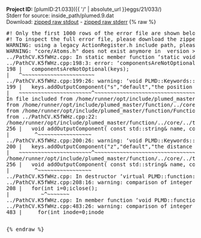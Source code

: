 **Project ID:** [plumID:21.033]({{ '/' | absolute_url }}eggs/21/033/)  
Stderr for source:  inside_path/plumed.9.dat   
Download: [zipped raw stdout](plumed.9.dat.plumed_master.stdout.txt.zip) - [zipped raw stderr](plumed.9.dat.plumed_master.stderr.txt.zip) 
{% raw %}
<pre>
#! Only the first 1000 rows of the error file are shown below
#! To inspect the full error file, please download the zipped raw stderr file above
WARNING: using a legacy ActionRegister.h include path, please use <<#include "core/ActionRegister.h">>
WARNING: "core/Atoms.h" does not exist anymore in  version >=2.10, you should change your code.
../PathCV.K5fWHz.cpp: In static member function ‘static void PLMD::function::PathCV::registerKeywords(PLMD::Keywords&)’:
../PathCV.K5fWHz.cpp:198:3: error: ‘componentsAreNotOptional’ was not declared in this scope
198 |   componentsAreNotOptional(keys);
|   ^~~~~~~~~~~~~~~~~~~~~~~~
../PathCV.K5fWHz.cpp:199:26: warning: ‘void PLMD::Keywords::addOutputComponent(const std::string&, const std::string&, const std::string&)’ is deprecated: Use addOutputComponent with four argument and specify valid types for value from scalar/vector/matrix/grid [-Wdeprecated-declarations]
199 |   keys.addOutputComponent("s","default","the position on the path");
|   ~~~~~~~~~~~~~~~~~~~~~~~^~~~~~~~~~~~~~~~~~~~~~~~~~~~~~~~~~~~~~~~~~
In file included from /home/runner/opt/include/plumed_master/function/../core/Action.h:27,
from /home/runner/opt/include/plumed_master/function/../core/ActionWithValue.h:25,
from /home/runner/opt/include/plumed_master/function/Function.h:25,
from ../PathCV.K5fWHz.cpp:22:
/home/runner/opt/include/plumed_master/function/../core/../tools/Keywords.h:256:8: note: declared here
256 |   void addOutputComponent( const std::string& name, const std::string& key, const std::string& descr );
|        ^~~~~~~~~~~~~~~~~~
../PathCV.K5fWHz.cpp:200:26: warning: ‘void PLMD::Keywords::addOutputComponent(const std::string&, const std::string&, const std::string&)’ is deprecated: Use addOutputComponent with four argument and specify valid types for value from scalar/vector/matrix/grid [-Wdeprecated-declarations]
200 |   keys.addOutputComponent("z","default","the distance from the path");
|   ~~~~~~~~~~~~~~~~~~~~~~~^~~~~~~~~~~~~~~~~~~~~~~~~~~~~~~~~~~~~~~~~~~~
/home/runner/opt/include/plumed_master/function/../core/../tools/Keywords.h:256:8: note: declared here
256 |   void addOutputComponent( const std::string& name, const std::string& key, const std::string& descr );
|        ^~~~~~~~~~~~~~~~~~
../PathCV.K5fWHz.cpp: In destructor ‘virtual PLMD::function::PathCV::~PathCV()’:
../PathCV.K5fWHz.cpp:208:16: warning: comparison of integer expressions of different signedness: ‘int’ and ‘unsigned int’ [-Wsign-compare]
208 |   for(int i=0;i<mw_n_;++i){
|               ~^~~~~~
../PathCV.K5fWHz.cpp: In constructor ‘PLMD::function::PathCV::PathCV(const PLMD::ActionOptions&)’:
../PathCV.K5fWHz.cpp:236:16: warning: comparison of integer expressions of different signedness: ‘int’ and ‘unsigned int’ [-Wsign-compare]
236 |   for(int i=0;i<mw_n_;++i){
|               ~^~~~~~
../PathCV.K5fWHz.cpp:259:11: warning: comparison of integer expressions of different signedness: ‘int’ and ‘unsigned int’ [-Wsign-compare]
259 |       if(i==mw_id_) ifiles[i]->close();
|          ~^~~~~~~~
../PathCV.K5fWHz.cpp: In member function ‘void PLMD::function::PathCV::generatePath()’:
../PathCV.K5fWHz.cpp:483:26: warning: comparison of integer expressions of different signedness: ‘int’ and ‘unsigned int’ [-Wsign-compare]
483 |     for(int inode=0;inode<nnodes;inode++){
|                     ~~~~~^~~~~~~
../PathCV.K5fWHz.cpp: In member function ‘void PLMD::function::PathCV::readMultipleWalkers()’:
../PathCV.K5fWHz.cpp:941:16: warning: comparison of integer expressions of different signedness: ‘int’ and ‘unsigned int’ [-Wsign-compare]
941 |   for(int i=0;i<mw_n_;++i){
|               ~^~~~~~
../PathCV.K5fWHz.cpp:942:9: warning: comparison of integer expressions of different signedness: ‘int’ and ‘unsigned int’ [-Wsign-compare]
942 |     if(i==mw_id_) continue;
|        ~^~~~~~~~
../PathCV.K5fWHz.cpp:957:5: error: invalid use of incomplete type ‘class PLMD::Communicator’
957 |     comm.Barrier();
|     ^~~~
In file included from /home/runner/opt/include/plumed_master/function/../core/../tools/OFile.h:25,
from /home/runner/opt/include/plumed_master/function/../core/../tools/Log.h:25,
from /home/runner/opt/include/plumed_master/function/../core/Action.h:30:
/home/runner/opt/include/plumed_master/function/../core/../tools/FileBase.h:29:7: note: forward declaration of ‘class PLMD::Communicator’
29 | class Communicator;
|       ^~~~~~~~~~~~
../PathCV.K5fWHz.cpp:958:5: error: invalid use of incomplete type ‘class PLMD::Communicator’
958 |     multi_sim_comm.Barrier();
|     ^~~~~~~~~~~~~~
/home/runner/opt/include/plumed_master/function/../core/../tools/FileBase.h:29:7: note: forward declaration of ‘class PLMD::Communicator’
29 | class Communicator;
|       ^~~~~~~~~~~~
terminate called after throwing an instance of 'PLMD::Plumed::ExceptionError'
what():
(core/PlumedMain.cpp:1499) void PLMD::PlumedMain::load(const std::string&)
An error happened while executing command env PLUMED_ROOT='/home/runner/opt/lib/plumed_master' PLUMED_VERSION='2.11.0-dev' PLUMED_HTMLDIR='/home/runner/opt/share/doc/plumed_master' PLUMED_INCLUDEDIR='/home/runner/opt/include' PLUMED_PROGRAM_NAME='plumed_master' PLUMED_IS_INSTALLED='yes' "/home/runner/opt/lib/plumed_master"/scripts/mklib.sh -n -o ./../PathCV.2.11.0-dev.so ../PathCV.cpp

[fv-az1947-39:10334] *** Process received signal ***
[fv-az1947-39:10334] Signal: Aborted (6)
[fv-az1947-39:10334] Signal code:  (-6)
[fv-az1947-39:10334] [ 0] /lib/x86_64-linux-gnu/libc.so.6(+0x45330)[0x7f7c53c45330]
[fv-az1947-39:10334] [ 1] /lib/x86_64-linux-gnu/libc.so.6(pthread_kill+0x11c)[0x7f7c53c9eb2c]
[fv-az1947-39:10334] [ 2] /lib/x86_64-linux-gnu/libc.so.6(gsignal+0x1e)[0x7f7c53c4527e]
[fv-az1947-39:10334] [ 3] /lib/x86_64-linux-gnu/libc.so.6(abort+0xdf)[0x7f7c53c288ff]
[fv-az1947-39:10334] [ 4] /lib/x86_64-linux-gnu/libstdc++.so.6(+0xa5ff5)[0x7f7c540a5ff5]
[fv-az1947-39:10334] [ 5] /lib/x86_64-linux-gnu/libstdc++.so.6(+0xbb0da)[0x7f7c540bb0da]
[fv-az1947-39:10334] [ 6] /lib/x86_64-linux-gnu/libstdc++.so.6(_ZSt10unexpectedv+0x0)[0x7f7c540a5a55]
[fv-az1947-39:10334] [ 7] /lib/x86_64-linux-gnu/libstdc++.so.6(+0xa5a6f)[0x7f7c540a5a6f]
[fv-az1947-39:10334] [ 8] plumed_master(+0x146dd)[0x559c6338c6dd]
[fv-az1947-39:10334] [ 9] /lib/x86_64-linux-gnu/libc.so.6(+0x2a1ca)[0x7f7c53c2a1ca]
[fv-az1947-39:10334] [10] /lib/x86_64-linux-gnu/libc.so.6(__libc_start_main+0x8b)[0x7f7c53c2a28b]
[fv-az1947-39:10334] [11] plumed_master(+0x15365)[0x559c6338d365]
[fv-az1947-39:10334] *** End of error message ***
</pre>
{% endraw %}
